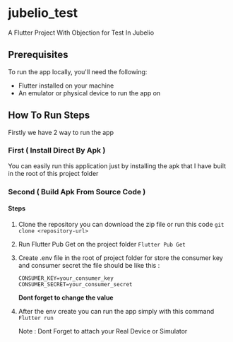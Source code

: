 # jubelio_test

A Flutter Project With Objection for Test In Jubelio

## Prerequisites

To run the app locally, you'll need the following:

- Flutter installed on your machine
- An emulator or physical device to run the app on

## How To Run Steps

Firstly we have 2 way to run the app

### First ( Install Direct By Apk )
You can easily run this application just by installing the apk that I have built in the root of this project folder

### Second ( Build Apk From Source Code )

#### Steps
1. Clone the repository
    you can download the zip file or run this code
    ```git clone <repository-url>```
2. Run Flutter Pub Get on the project folder
    ```Flutter Pub Get```
3. Create .env file in the root of project folder for store the consumer key and consumer secret
    the file should be like this :
    ```
    CONSUMER_KEY=your_consumer_key
    CONSUMER_SECRET=your_consumer_secret
    ```

    **Dont forget to change the value**
4. After the env create you can run the app simply with this command
    ```Flutter run```

    Note : Dont Forget to attach your Real Device or Simulator
